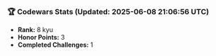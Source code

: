 ### 🏆 Codewars Stats (Updated: 2025-06-08 21:06:56 UTC)

- **Rank:** 8 kyu
- **Honor Points:** 3
- **Completed Challenges:** 1
